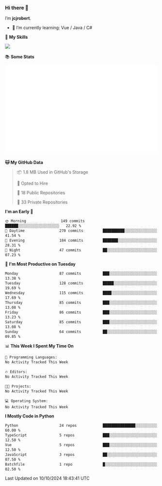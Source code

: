### Hi there 👋

I’m **jcjrobert**.

- 🌱 I’m currently learning: Vue / Java / C#

🌟 **My Skills**

![](https://img.shields.io/badge/-Python-3e74a2?style=flat-square&logo=Python&logoColor=fff)

📚 **Some Stats**

![](https://github.com/jcjrobert/github-stats/blob/master/generated/overview.svg)

<!--START_SECTION:waka-->
**🐱 My GitHub Data** 

> 📦 1.8 MB Used in GitHub's Storage 
 > 
> 💼 Opted to Hire
 > 
> 📜 18 Public Repositories 
 > 
> 🔑 33 Private Repositories 
 > 
**I'm an Early 🐤** 

```text
🌞 Morning                149 commits         ██████░░░░░░░░░░░░░░░░░░░   22.92 % 
🌆 Daytime                270 commits         ██████████░░░░░░░░░░░░░░░   41.54 % 
🌃 Evening                184 commits         ███████░░░░░░░░░░░░░░░░░░   28.31 % 
🌙 Night                  47 commits          ██░░░░░░░░░░░░░░░░░░░░░░░   07.23 % 
```
📅 **I'm Most Productive on Tuesday** 

```text
Monday                   87 commits          ███░░░░░░░░░░░░░░░░░░░░░░   13.38 % 
Tuesday                  128 commits         █████░░░░░░░░░░░░░░░░░░░░   19.69 % 
Wednesday                115 commits         ████░░░░░░░░░░░░░░░░░░░░░   17.69 % 
Thursday                 85 commits          ███░░░░░░░░░░░░░░░░░░░░░░   13.08 % 
Friday                   86 commits          ███░░░░░░░░░░░░░░░░░░░░░░   13.23 % 
Saturday                 85 commits          ███░░░░░░░░░░░░░░░░░░░░░░   13.08 % 
Sunday                   64 commits          ██░░░░░░░░░░░░░░░░░░░░░░░   09.85 % 
```


📊 **This Week I Spent My Time On** 

```text
💬 Programming Languages: 
No Activity Tracked This Week

🔥 Editors: 
No Activity Tracked This Week

🐱‍💻 Projects: 
No Activity Tracked This Week

💻 Operating System: 
No Activity Tracked This Week
```

**I Mostly Code in Python** 

```text
Python                   24 repos            ███████████████░░░░░░░░░░   60.00 % 
TypeScript               5 repos             ███░░░░░░░░░░░░░░░░░░░░░░   12.50 % 
Vue                      5 repos             ███░░░░░░░░░░░░░░░░░░░░░░   12.50 % 
JavaScript               3 repos             ██░░░░░░░░░░░░░░░░░░░░░░░   07.50 % 
Batchfile                1 repo              █░░░░░░░░░░░░░░░░░░░░░░░░   02.50 % 
```




 Last Updated on 10/10/2024 18:43:41 UTC
<!--END_SECTION:waka-->
